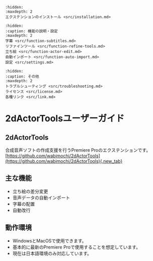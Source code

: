 ```{toctree}
:hidden:
:maxdepth: 2
エクステンションのインストール <src/installation.md>
```
```{toctree}
:hidden:
:caption: 機能の説明・設定
:maxdepth: 2
字幕 <src/function-subtitles.md>
リファインツール <src/function-refine-tools.md>
立ち絵 <src/function-actor-edit.md>
自動インポート <src/function-auto-import.md>
設定 <src/settings.md>
```
```{toctree}
:hidden:
:caption: その他
:maxdepth: 2
トラブルシューティング <src/troubleshooting.md>
ライセンス <src/license.md>
各種リンク <src/link.md>
```

# 2dActorToolsユーザーガイド
## 2dActorTools
合成音声ソフトの作成支援を行うPremiere Proのエクステンションです。  
[https://github.com/wabimochi/2dActorTools](https://github.com/wabimochi/2dActorTools){.new_tab}

## 主な機能
- 立ち絵の差分変更
- 音声データの自動インポート
- 字幕の配置
- 自動改行

## 動作環境
- WindowsとMacOSで使用できます。
- 基本的に最新のPremiere Proで使用することを想定しています。
- 現在は日本語環境のみ対応しています。